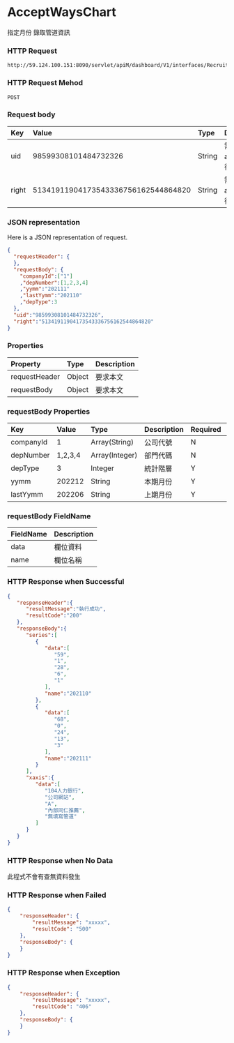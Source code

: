 # AcceptWaysChart
指定月份 錄取管道資訊

### HTTP Request
```
http://59.124.100.151:8090/servlet/apiM/dashboard/V1/interfaces/RecruitWays/AcceptWaysChart
```

### HTTP Request Mehod
```
POST
```

### Request body
| Key | Value | Type | Description |
|:----------|:-------------|:-----|:------------|
| uid | 98599308101484732326 | String | 需透過apiLogin取得
| right | 51341911904173543336756162544864820 | String | 需透過apiLogin取得 |

### JSON representation
Here is a JSON representation of request.
```json
{
  "requestHeader": {
  },
  "requestBody": {
    "companyId":["1"]
    ,"depNumber":[1,2,3,4]
    ,"yymm":"202111"
    ,"lastYymm":"202110"
    ,"depType":3
  },
  "uid":"98599308101484732326",
  "right":"51341911904173543336756162544864820"
}
```

### Properties
| Property | Type | Description |
|:---------|:-----|:------------|
| requestHeader | Object | 要求本文 |
| requestBody | Object | 要求本文 |

### requestBody Properties
| Key | Value | Type | Description | Required | Format |
|:----------|:-------------|:-----|:------------|:------------|:------------|
| companyId | 1 | Array(String) | 公司代號 | N | n/a |
| depNumber | 1,2,3,4 | Array(Integer) | 部門代碼 | N | n/a |
| depType | 3 | Integer| 統計階層 | Y | n/a |
| yymm | 202212 | String | 本期月份 | Y | YYYYmm |
| lastYymm | 202206 | String | 上期月份 | Y | YYYYmm |

### requestBody FieldName
| FieldName | Description |
|:----------|:-------------|
| data | 欄位資料 |
| name | 欄位名稱 |

### HTTP Response when Successful
```json
{
   "responseHeader":{
      "resultMessage":"執行成功",
      "resultCode":"200"
   },
   "responseBody":{
      "series":[
         {
            "data":[
               "59",
               "1",
               "28",
               "6",
               "1"
            ],
            "name":"202110"
         },
         {
            "data":[
               "68",
               "0",
               "24",
               "13",
               "3"
            ],
            "name":"202111"
         }
      ],
      "xaxis":{
         "data":[
            "104人力銀行",
            "公司網站",
            "A",
            "內部同仁推薦",
            "無填寫管道"
         ]
      }
   }
}
```

### HTTP Response when No Data
此程式不會有查無資料發生

### HTTP Response when Failed
```json
{
    "responseHeader": {
        "resultMessage": "xxxxx",
        "resultCode": "500"
    },
    "responseBody": {
    }
}
```

### HTTP Response when Exception
```json
{
    "responseHeader": {
        "resultMessage": "xxxxx",
        "resultCode": "406"
    },
    "responseBody": {
    }
}
```
